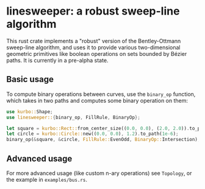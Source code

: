 # linesweeper: a robust sweep-line algorithm

This rust crate implements a "robust" version of the Bentley-Ottmann sweep-line
algorithm, and uses it to provide various two-dimensional geometric primitives
like boolean operations on sets bounded by Bézier paths.
It is currently in a pre-alpha state.

## Basic usage

To compute binary operations between curves, use the `binary_op` function, which
takes in two paths and computes some binary operation on them:

```rust
use kurbo::Shape;
use linesweeper::{binary_op, FillRule, BinaryOp};

let square = kurbo::Rect::from_center_size((0.0, 0.0), (2.0, 2.0)).to_path(1e-6);
let circle = kurbo::Circle::new((0.0, 0.0), 1.2).to_path(1e-6);
binary_op(&square, &circle, FillRule::EvenOdd, BinaryOp::Intersection);
```

## Advanced usage

For more advanced usage (like custom n-ary operations) see `Topology`, or
the example in `examples/bus.rs`.
